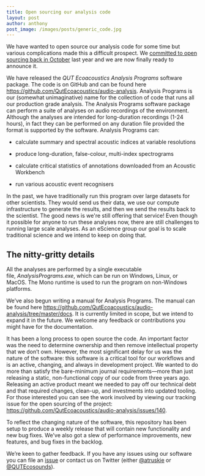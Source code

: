 ```yaml
---
title: Open sourcing our analysis code
layout: post
author: anthony
post_image: /images/posts/generic_code.jpg
---
```


We have wanted to open source our analysis code for some time but various
complications made this a difficult prospect. We [committed to open sourcing
back in October](http://research.ecosounds.org/2017/10/18/about-our-platform)
last year and we are now finally ready to announce it.

We have released the *QUT Ecoacoustics Analysis Programs* software package. The
code is on GitHub and can be found here
<https://github.com/QutEcoacoustics/audio-analysis>. Analysis Programs is our
(somewhat unimaginative) name for the collection of code that runs all our
production grade analysis. The Analysis Programs software package can perform a
suite of analyses on audio recordings of the environment. Although the analyses
are intended for long-duration recordings (1-24 hours), in fact they can be
performed on any duration file provided the format is supported by the software.
Analysis Programs can:

-   calculate summary and spectral acoustic indices at variable resolutions

-   produce long-duration, false-colour, multi-index spectrograms

-   calculate critical statistics of annotations downloaded from an Acoustic
    Workbench

-   run various acoustic event recognisers

In the past, we have traditionally run this program over large datasets for
other scientists. They would send us their data, we use our compute
infrastructure to generate the results, and then we send the results back to the
scientist. The good news is we're still offering that service! Even though it
possible for anyone to run these analyses now, there are still challenges to
running large scale analyses. As an eScience group our goal is to scale
traditional science and we intend to keep on doing that.

## The nitty-gritty details

All the analyses are performed by a single executable
file, *AnalysisPrograms.exe*, which can be run on Windows, Linux, or MacOS. The
Mono runtime is used to run the program on non-Windows platforms.

We’ve also begun writing a manual for Analysis Programs. The manual can be found
here <https://github.com/QutEcoacoustics/audio-analysis/tree/master/docs>. It is
currently limited in scope, but we intend to expand it in the future. We welcome
any feedback or contributions you might have for the documentation.

It has been a long process to open source the code. An important factor was the
need to determine ownership and then remove intellectual property that we don’t
own. However, the most significant delay for us was the nature of the software:
this software is a critical tool for our workflows and is an active, changing,
and always in development project. We wanted to do more than satisfy the
bare-minimum journal requirements—more than just releasing a static,
non-functional copy of our code from three years ago. Releasing an active
product meant we needed to pay off our technical debt and that required changes,
clean-up, and investments into updated tooling. For those interested you can see
the work involved by viewing our tracking issue for the open sourcing of the
project: <https://github.com/QutEcoacoustics/audio-analysis/issues/140>.

To reflect the changing nature of the software, this repository has been setup
to produce a weekly release that will contain new functionality and new bug
fixes. We've also got a slew of performance improvements, new features, and bug
fixes in the backlog.

We’re keen to gather feedback. If you have any issues using our software you can
file an [issue](https://github.com/QutEcoacoustics/audio-analysis/issues) or
contact us on Twitter (either [@atruskie](https://twitter.com/atruskie) or
[@QUTEcosounds](https://twitter.com/qutecosounds)).
